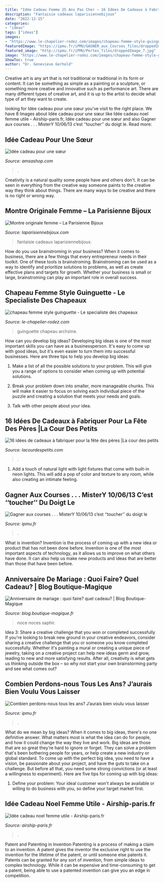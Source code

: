 ```yaml
---
title: "Idée Cadeau Femme 25 Ans Pas Cher ~ 16 Idées De Cadeaux à Fabriquer Pour La Fête Des Pères |la Cour Des Petits"
description: "Fantaisie cadeaux laparisiennebijoux"
date: "2022-12-15"
categories:
- "ideas"
tags: ["ideas"]
images:
- "https://www.le-chapelier-rodez.com/images/chapeau-femme-style-guinguette_5.jpg"
featuredImage: "https://ipmu.fr/iPMU/GAGNER_aux_Courses_files/droppedImage_9.jpg"
featured_image: "http://ipmu.fr/iPMU/Pertes_files/droppedImage_7.jpg"
image: "https://www.le-chapelier-rodez.com/images/chapeau-femme-style-guinguette_5.jpg"
ShowToc: true
author: "Dr. Genevieve Gerhold"
---
```



Creative art is any art that is not traditional or traditional in its form or content. It can be something as simple as a painting or a sculpture, or something more creative and innovative such as performance art. There are many different types of creative art, and it is up to the artist to decide what type of art they want to create.

	

		
looking for Idée cadeau pour une sœur you've visit to the right place. We have 8 Images about Idée cadeau pour une sœur like Idée cadeau noel femme utile - Airship-paris.fr, Idée cadeau pour une sœur and also Gagner aux courses . . . MisterY 10/06/13 c’est ‘‘toucher’’ du doigt le. Read more:
		
    
## Idée Cadeau Pour Une Sœur

<img loading=lazy src="https://www.amsashop.com/wp-content/uploads/2014/10/idee-cadeau-pour-soeur.jpg" onerror="this.onerror=null;this.src='https://tse4.mm.bing.net/th?id=OIP.w5LbrDrtRnqKvEuvrA6d_gHaIV&amp;pid=15.1';" alt="Idée cadeau pour une sœur">

_Source: amsashop.com_

>. 

	

Creativity is a natural quality some people have and others don't. It can be seen in everything from the creative way someone paints to the creative way they think about things. There are many ways to be creative and there is no right or wrong way.

    
## Montre Originale Femme – La Parisienne Bijoux

<img loading=lazy src="https://laparisiennebijoux.com/wp-content/uploads/2017/11/montre-originale-femme.jpg" onerror="this.onerror=null;this.src='https://tse2.mm.bing.net/th?id=OIP.CfalWbdTEib3T-LNgRBXOwHaHa&amp;pid=15.1';" alt="Montre originale femme – La Parisienne Bijoux">

_Source: laparisiennebijoux.com_

>fantaisie cadeaux laparisiennebijoux. 

	

How do you use brainstroming in your business?
When it comes to business, there are a few things that every entrepreneur needs in their toolkit. One of these tools is brainstroming. Brainstroming can be used as a way to identify and prioritize solutions to problems, as well as create effective plans and targets for growth. Whether your business is small or large, brainstroming can play an important role in overall success.

    
## Chapeau Femme Style Guinguette - Le Specialiste Des Chapeaux

<img loading=lazy src="https://www.le-chapelier-rodez.com/images/chapeau-femme-style-guinguette_5.jpg" onerror="this.onerror=null;this.src='https://tse4.mm.bing.net/th?id=OIP.PQ4u7jx0cyq55w-K0Yp_lQHaLH&amp;pid=15.1';" alt="chapeau femme style guinguette - Le specialiste des chapeaux">

_Source: le-chapelier-rodez.com_

>guinguette chapeau archzine. 

	

How can you develop big ideas?
Developing big ideas is one of the most important skills you can have as a businessperson. It's easy to come up with good ideas, but it's even easier to turn them into successful businesses. Here are three tips to help you develop big ideas:
1. Make a list of all the possible solutions to your problem. This will give you a range of options to consider when coming up with potential solutions.

2. Break your problem down into smaller, more manageable chunks. This will make it easier to focus on solving each individual piece of the puzzle and creating a solution that meets your needs and goals.

3. Talk with other people about your idea.

    
## 16 Idées De Cadeaux à Fabriquer Pour La Fête Des Pères |La Cour Des Petits

<img loading=lazy src="https://www.lacourdespetits.com/wp-content/uploads/2014/06/Cadeaux-fete-des-peres.jpg" onerror="this.onerror=null;this.src='https://tse4.mm.bing.net/th?id=OIP.ax_7NsnCjHBOdoHsw6lU_QHaJ_&amp;pid=15.1';" alt="16 idées de cadeaux à fabriquer pour la fête des pères |La cour des petits">

_Source: lacourdespetits.com_

>. 

	

1. Add a touch of natural light with light fixtures that come with built-in neon lights. This will add a pop of color and texture to any room, while also creating an intimate feeling.

    
## Gagner Aux Courses . . . MisterY 10/06/13 C’est ‘‘toucher’’ Du Doigt Le

<img loading=lazy src="https://ipmu.fr/iPMU/GAGNER_aux_Courses_files/droppedImage_9.jpg" onerror="this.onerror=null;this.src='https://tse1.mm.bing.net/th?id=OIP.xkAkH2kxAqXdg-1k2qiD0AHaCs&amp;pid=15.1';" alt="Gagner aux courses . . . MisterY 10/06/13 c’est ‘‘toucher’’ du doigt le">

_Source: ipmu.fr_

>. 

	

What is invention?
Invention is the process of coming up with a new idea or product that has not been done before. Invention is one of the most important aspects of technology, as it allows us to improve on what others have done. It can also help us make new products and ideas that are better than those that have been before.

    
## Anniversaire De Mariage : Quoi Faire? Quel Cadeau? | Blog Boutique-Magique

<img loading=lazy src="http://blog.boutique-magique.fr/wp-content/themes/BlogBM-Theme/images/15-ans-de-mariage-crystal-2.jpg" onerror="this.onerror=null;this.src='https://tse2.mm.bing.net/th?id=OIP.LixmZf-Hw2wNDRy7Om6_YwHaEL&amp;pid=15.1';" alt="Anniversaire de mariage : quoi faire? quel cadeau? | Blog Boutique-Magique">

_Source: blog.boutique-magique.fr_

>noce noces saphir. 

	

Idea 3: Share a creative challenge that you won or completed successfully
If you're looking to break new ground in your creative endeavors, consider sharing a creative challenge that you or someone you know completed successfully. Whether it's painting a mural or creating a unique piece of jewelry, taking on a creative project can help new ideas germ and grow, leading to new and more satisfying results. After all, creativity is what gets us thinking outside the box – so why not start your own brainstorming party and see what comes out?

    
## Combien Perdons-nous Tous Les Ans? J’aurais Bien Voulu Vous Laisser

<img loading=lazy src="http://ipmu.fr/iPMU/Pertes_files/droppedImage_7.jpg" onerror="this.onerror=null;this.src='https://tse3.mm.bing.net/th?id=OIP.fO8QsfF-I3cHgtj6rPv0NwAAAA&amp;pid=15.1';" alt="Combien perdons-nous tous les ans? J’aurais bien voulu vous laisser">

_Source: ipmu.fr_

>. 

	

What do we mean by big ideas?
When it comes to big ideas, there's no one definitive answer. What matters most is what the idea can do for people, and how it could change the way they live and work. 
Big ideas are those that are so great they're hard to ignore or forget. They can solve a problem that's been bothering people for years, or help create a new industry or global standard. 
To come up with the perfect big idea, you need to have a vision, be passionate about your project, and have the guts to take on a challenge. But before all that, you need some strong convictions (or at least a willingness to experiment). 
Here are five tips for coming up with big ideas: 
1) Define your problem: Your ideal customer won't always be available or willing to do business with you, so define your target market first.

    
## Idée Cadeau Noel Femme Utile - Airship-paris.fr

<img loading=lazy src="https://www.airship-paris.fr/wp-content/uploads/2019/09/cadeau-noel-utile-pas-cher-lan-idee-couple-pour-femme-homme-enfant-petit-moins-euros-original-personnalise-objet-cadeaux-personnalises-boite-rigolo-728x410.jpg" onerror="this.onerror=null;this.src='https://tse3.mm.bing.net/th?id=OIP.2D4IgVCQvW3n5-N_OAvlewHaEK&amp;pid=15.1';" alt="Idée cadeau noel femme utile - Airship-paris.fr">

_Source: airship-paris.fr_

>. 

	

Patent and Patenting in Invention
Patenting is a process of making a claim to an invention. A patent gives the inventor the exclusive right to use the invention for the lifetime of the patent, or until someone else patents it. Patents can be granted for any sort of invention, from simple ideas to complex technology. While it can be expensive and time-consuming to get a patent, being able to use a patented invention can give you an edge in competition.

